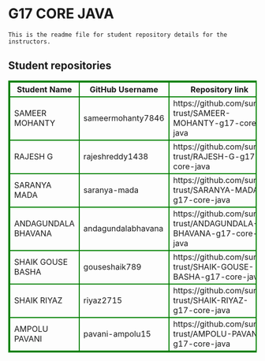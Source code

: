 # G17 CORE JAVA
    This is the readme file for student repository details for the instructors.
## Student repositories 
<table style="border : 2px solid green; width:100%;">
<tr >
<th style="border : 2px solid green;">Student Name</th>
<th style="border : 2px solid green;">GitHub Username</th>
<th style="border : 2px solid green;">Repository link</th>
</tr>
<tr style="border : 2px solid green;">
<td style="border : 2px solid green;">SAMEER MOHANTY</td> 

<td style="border : 2px solid green;">sameermohanty7846</td> 

<td style="border : 2px solid green;">https://github.com/sure-trust/SAMEER-MOHANTY-g17-core-java</td> 
</tr>

<tr style="border : 2px solid green;">
<td style="border : 2px solid green;">RAJESH G</td> 

<td style="border : 2px solid green;">rajeshreddy1438</td> 

<td style="border : 2px solid green;">https://github.com/sure-trust/RAJESH-G-g17-core-java</td> 
</tr>

<tr style="border : 2px solid green;">
<td style="border : 2px solid green;">SARANYA MADA</td> 

<td style="border : 2px solid green;">saranya-mada</td> 

<td style="border : 2px solid green;">https://github.com/sure-trust/SARANYA-MADA-g17-core-java</td> 
</tr>

<tr style="border : 2px solid green;">
<td style="border : 2px solid green;">ANDAGUNDALA BHAVANA</td> 

<td style="border : 2px solid green;">andagundalabhavana</td> 

<td style="border : 2px solid green;">https://github.com/sure-trust/ANDAGUNDALA-BHAVANA-g17-core-java</td> 
</tr>

<tr style="border : 2px solid green;">
<td style="border : 2px solid green;">SHAIK GOUSE BASHA</td> 

<td style="border : 2px solid green;">gouseshaik789</td> 

<td style="border : 2px solid green;">https://github.com/sure-trust/SHAIK-GOUSE-BASHA-g17-core-java</td> 
</tr>

<tr style="border : 2px solid green;">
<td style="border : 2px solid green;">SHAIK RIYAZ</td> 

<td style="border : 2px solid green;">riyaz2715</td> 

<td style="border : 2px solid green;">https://github.com/sure-trust/SHAIK-RIYAZ-g17-core-java</td> 
</tr>

<tr style="border : 2px solid green;">
<td style="border : 2px solid green;">AMPOLU PAVANI</td> 

<td style="border : 2px solid green;">pavani-ampolu15</td> 

<td style="border : 2px solid green;">https://github.com/sure-trust/AMPOLU-PAVANI-g17-core-java</td> 
</tr>
